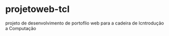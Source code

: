 # projetoweb-tcl
projeto de desenvolvimento de portoflio web para a cadeira de Icntrodução a Computação
